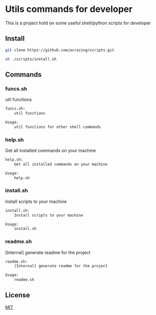 # Utils commands for developer

This is a project hold on some useful shell/python scripts for developer

## Install

```bash
git clone https://github.com/acrazing/scripts.git

sh ./scripts/install.sh
```

## Commands


### funcs.sh

util functions

```bash
funcs.sh:
    util functions

Usage:
    util functions for other shell commands
```

### help.sh

Get all installed commands on your machine

```bash
help.sh:
    Get all installed commands on your machine

Usage:
    help.sh
```

### install.sh

Install scripts to your machine

```bash
install.sh:
    Install scripts to your machine

Usage:
    install.sh
```

### readme.sh

[Internal] generate readme for the project

```bash
readme.sh:
    [Internal] generate readme for the project

Usage:
    readme.sh
```

## License

[MIT](./LICENSE)


